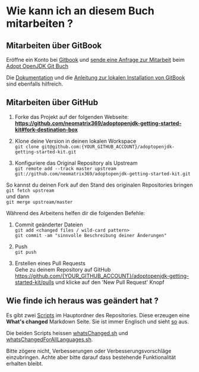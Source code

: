 # Wie kann ich an diesem Buch mitarbeiten ?

## Mitarbeiten über GitBook

Eröffne ein Konto bei [Gitbook](http://www.gitbook.com/login) und [sende eine Anfrage zur Mitarbeit](https://www.gitbook.com/book/neomatrix369/adoptopenjdk-getting-started-kit/contact) beim [Adopt OpenJDK Git Buch](http://neomatrix369.gitbooks.io/adoptopenjdk-getting-started-kit/)

Die [Dokumentation](http://help.gitbook.com/) und die [Anleitung zur lokalen Installation von GitBook](https://github.com/GitbookIO/gitbook) sind ebenfalls hilfreich.

## Mitarbeiten über GitHub

1. Forke das Projekt auf der folgenden Webseite: <br/> **https://github.com/neomatrix369/adoptopenjdk-getting-started-kit#fork-destination-box** 

2. Klone deine Version in deinen lokalen Workspace <br/>
```git clone git@github.com:{YOUR_GITHUB_ACCOUNT}/adoptopenjdk-getting-started-kit.git```

3. Konfiguriere das Original Repository als Upstream <br/>
```git remote add --track master upstream git://github.com/neomatrix369/adoptopenjdk-getting-started-kit.git```

So kannst du deinen Fork auf den Stand des originalen Repositories bringen <br/>
```git fetch upstream``` <br/>
und dann <br/>
```git merge upstream/master```

Während des Arbeitens helfen dir die folgenden Befehle:
1. Commit geänderter Dateien <br/>
```git add <changed files / wild-card pattern>```<br/>
```git commit -am "sinnvolle Beschreibung deiner Änderungen"```

2. Push <br/>
```git push```

3. Erstellen eines Pull Requests <br/>
Gehe zu deinem Repository auf GitHub <br/> https://github.com/{YOUR_GITHUB_ACCOUNT}/adoptopenjdk-getting-started-kit/pulls und klicke auf den 'New Pull Request' Knopf

## Wie finde ich heraus was geändert hat ?

Es gibt zwei [Scripts](https://github.com/neomatrix369/adoptopenjdk-getting-started-kit) im Hauptordner des Repositories. Diese erzeugen eine <b>What's changed</b> Markdown Seite. Sie ist immer Englisch und sieht [so](http://neomatrix369.gitbooks.io/adoptopenjdk-getting-started-kit/content/en/whatsChanged.html) aus.

Die beiden Scripts heissen  [whatsChanged.sh](https://github.com/neomatrix369/adoptopenjdk-getting-started-kit/blob/master/whatsChangedFor.sh) und [whatsChangedForAllLanguages.sh](https://github.com/neomatrix369/adoptopenjdk-getting-started-kit/blob/master/whatsChangedFor.sh).

Bitte zögere nicht, Verbesserungen oder Verbesserungsvorschläge einzubringen. Achte aber bitte darauf dass bestehende Funktionalität erhalten bleibt.